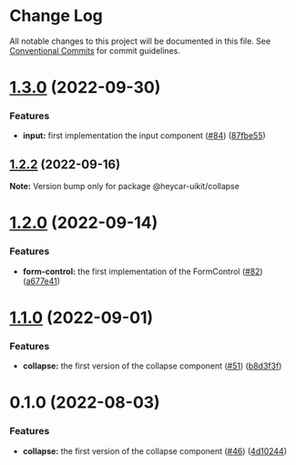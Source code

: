 # Change Log

All notable changes to this project will be documented in this file.
See [Conventional Commits](https://conventionalcommits.org) for commit guidelines.

# [1.3.0](https://github.com/hey-car/heycar-uikit/compare/@heycar-uikit/collapse@1.2.2...@heycar-uikit/collapse@1.3.0) (2022-09-30)


### Features

* **input:**  first implementation the input component ([#84](https://github.com/hey-car/heycar-uikit/issues/84)) ([87fbe55](https://github.com/hey-car/heycar-uikit/commit/87fbe5549048e44006781092e9e5707b6e63534d))





## [1.2.2](https://github.com/hey-car/heycar-uikit/compare/@heycar-uikit/collapse@1.2.0...@heycar-uikit/collapse@1.2.2) (2022-09-16)

**Note:** Version bump only for package @heycar-uikit/collapse





# [1.2.0](https://github.com/hey-car/heycar-uikit/compare/@heycar-uikit/collapse@1.1.0...@heycar-uikit/collapse@1.2.0) (2022-09-14)


### Features

* **form-control:** the first implementation of the FormControl ([#82](https://github.com/hey-car/heycar-uikit/issues/82)) ([a677e41](https://github.com/hey-car/heycar-uikit/commit/a677e416511f411ee1389e42081963dd127254a9))





# [1.1.0](https://github.com/hey-car/heycar-uikit/compare/@heycar-uikit/collapse@0.1.0...@heycar-uikit/collapse@1.1.0) (2022-09-01)


### Features

* **collapse:** the first version of the collapse component ([#51](https://github.com/hey-car/heycar-uikit/issues/51)) ([b8d3f3f](https://github.com/hey-car/heycar-uikit/commit/b8d3f3f88cdfde98bb0f6364973895a5e9969182))





# 0.1.0 (2022-08-03)

### Features

- **collapse:** the first version of the collapse component ([#46](https://github.com/hey-car/heycar-uikit/issues/46)) ([4d10244](https://github.com/hey-car/heycar-uikit/commit/4d102446b2c6348408bb3bd1d5a7ebf1ec1cd6f5))
